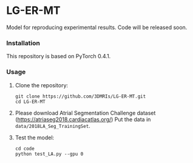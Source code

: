 # LG-ER-MT
Model for reproducing experimental results. Code will be released soon.

### Installation
This repository is based on PyTorch 0.4.1.

### Usage

1. Clone the repository:

   ```shell
   git clone https://github.com/3DMRIs/LG-ER-MT.git
   cd LG-ER-MT
   ```
2. Please download Atrial Segmentation Challenge dataset (https://atriaseg2018.cardiacatlas.org/)
   Put the data in `data/2018LA_Seg_TrainingSet`.
   
3. Test the model:
 
   ```shell
   cd code
   python test_LA.py --gpu 0
   ```

